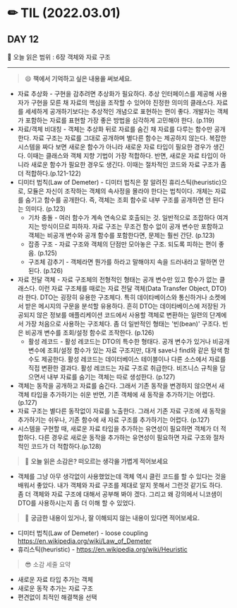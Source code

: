 # ✏ TIL (2022.03.01)

## DAY 12

📖 오늘 읽은 범위 : 6장 객체와 자료 구조

---

> 😄 **책에서 기억하고 싶은 내용을 써보세요.**

- 자료 추상화 - 구현을 감추려면 추상화가 필요하다. 추상 인터페이스를 제공해 사용자가 구현을 모른 채 자료의 핵심을 조작할 수 있어야 진정한 의미의 클래스다. 자료를 세세하게 공개하기보다는 추상적인 개념으로 표현하는 편이 좋다. 개발자는 객체가 포함하는 자료를 표현할 가장 좋은 방법을 심각하게 고민해야 한다. (p.119)
- 자료/객체 비대칭 - 객체는 추상화 뒤로 자료를 숨긴 채 자료를 다루는 함수만 공개한다. 자료 구조는 자료를 그대로 공개하며 별다른 함수는 제공하지 않는다. 복잡한 시스템을 짜다 보면 새로운 함수가 아니라 새로운 자료 타입이 필요한 경우가 생긴다. 이때는 클래스와 객체 지향 기법이 가장 적합하다. 반면, 새로운 자료 타입이 아니라 새로운 함수가 필요한 경우도 생긴다. 이때는 절차적인 코드와 자료 구조가 좀 더 적합하다.(p.121-122)
- 디미터 법칙(Law of Demeter) - 디미터 법칙은 잘 알려진 휴리스틱(heuristic)으로, 모듈은 자신이 조작하는 객체의 속사정을 몰라야 한다는 법칙이다. 개체는 자료를 숨기고 함수를 공개한다. 즉, 객체는 조회 함수로 내부 구조를 공개하면 안 된다는 의미다. (p.123)
  - 기차 충돌 - 여러 함수가 계속 연속으로 호출되는 것. 일반적으로 조잡하다 여겨지는 방식이므로 피하자. 자료 구조는 무조건 함수 없이 공개 변수만 포함하고 객체는 비공개 변수와 공개 함수를 포함한다면, 문제는 훨씬 간단. (p.123)
  - 잡종 구조 - 자료 구조와 객체의 단점만 모아놓은 구조. 되도록 피하는 편이 좋음. (p.125)
  - 구조체 감추기 - 객체라면 뭔가를 하라고 말해야지 속을 드러내라고 말하면 안 된다. (p.126)
- 자료 전달 객체 - 자료 구조체의 전형적인 형태는 공개 변수만 있고 함수가 없는 클래스다. 이런 자료 구조체를 때로는 자료 전달 객체(Data Transfer Object, DTO)라 한다. DTO는 굉장히 유용한 구조체다. 특히 데이타베이스와 통신하거나 소켓에서 받은 메시지의 구문을 분석할 유용하다. 흔히 DTO는 데이타베이스에 저장된 가공되지 않은 정보를 애플리케이션 코드에서 사용할 객체로 변환하는 일련의 단계에서 가장 처음으로 사용하는 구조체다. 좀 더 일반적인 형태는 '빈(bean)' 구조다. 빈은 비공개 변수를 조회/설정 함수로 조작한다. (p.126)
  - 활성 레코드 - 활성 레코드는 DTO의 특수한 형태다. 공개 변수가 있거나 비공개 변수에 조회/설정 함수가 있는 자료 구조지만, 대개 save나 find와 같은 탐색 함수도 제공한다. 활성 레코드는 데이터베이스 테이블이나 다른 소스에서 자료를 직접 변환한 결과다. 활성 레코드는 자료 구조로 취급한다. 비즈니스 규칙을 담으면서 내부 자료를 숨기는 객체는 따로 생성한다. (p.127)
- 객체는 동작을 공개하고 자료를 숨긴다. 그래서 기존 동작을 변경하지 않으면서 새 객체 타입을 추가하기는 쉬운 반면, 기존 객체에 새 동작을 추가하기는 어렵다. (p.127)
- 자료 구조는 별다른 동작없이 자료를 노출한다. 그래서 기존 자료 구조에 새 동작을 추가하기는 쉬우나, 기존 함수에 새 자료 구조를 추가하기는 어렵다. (p.127)
- 시스템을 구현할 때, 새로운 자료 타입을 추가하는 유연성이 필요하면 객체가 더 적합하다. 다른 경우로 새로운 동작을 추가하는 유연성이 필요하면 자료 구조와 절차적인 코드가 더 적합하다.(p.128)

> 🤔 **오늘 읽은 소감은? 떠오르는 생각을 가볍게 적어보세요**

- 객체를 그냥 아무 생각없이 사용했었는데 객체 역시 클린 코드를 할 수 있다는 것을 배워서 좋았다. 내가 객체와 자료 구조를 제대로 알지 못해서 그런것 같기도 하다. 좀 더 객체와 자료 구조에 대해서 공부해 봐야 겠다. 그리고 왜 강의에서 니코샘이 DTO를 사용하시는지 좀 더 이해 할 수 있었다.

> 🔎 **궁금한 내용이 있거나, 잘 이해되지 않는 내용이 있다면 적어보세요.**

- 디미터 법칙(Law of Demeter) - loose coupling <https://en.wikipedia.org/wiki/Law_of_Demeter>
- 휴리스틱(heuristic) - <https://en.wikipedia.org/wiki/Heuristic>

> 😎 소감 세줄 요약

- 새로운 자료 타입 추가는 객체
- 새로운 동작 추가는 자료 구조
- 편견없이 최적인 해결책을 선택
